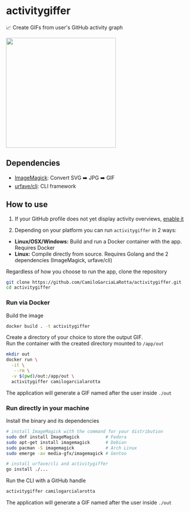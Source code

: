 # activitygiffer
:chart_with_upwards_trend: Create GIFs from user's GitHub activity graph

<img src="https://i.imgur.com/nMqGn3m.gif" width="300">

## Dependencies
- [ImageMagick](https://www.imagemagick.org/): Convert SVG :arrow_right: JPG :arrow_right: GIF
- [urfave/cli](https://github.com/urfave/cli): CLI framework

## How to use
1. If your GitHub profile does not yet display activity overviews, [enable it](https://github.blog/changelog/2018-08-24-profile-activity-overview/)

2. Depending on your platform you can run `activitygiffer` in 2 ways:
- **Linux/OSX/Windows:** Build and run a Docker container with the app. Requires Docker
- **Linux:** Compile directly from source. Requires Golang and the 2 dependencies (ImageMagick, urfave/cli)

Regardless of how you choose to run the app, clone the repository
  ```bash
  git clone https://github.com/CamiloGarciaLaRotta/activitygiffer.git
  cd activitygiffer
  ``` 

### Run via Docker
Build the image
```bash
docker build . -t activitygiffer
```

Create a directory of your choice to store the output GIF.  
Run the container with the created directory mounted to `/app/out`
```bash
mkdir out
docker run \
  -it \
   --rm \
  -v $(pwd)/out:/app/out \
  activitygiffer camilogarcialarotta
```

The application will generate a GIF named after the user inside `./out`

### Run directly in your machine
Install the binary and its dependencies
```bash
# install ImageMagick with the command for your distribution
sudo dnf install ImageMagick          # Fedora
sudo apt-get install imagemagick      # Debian
sudo pacman -S imagemagick            # Arch Linux
sudo emerge -av media-gfx/imagemagick # Gentoo

# install urfave/cli and activitygiffer
go install ./...
```

Run the CLI with a GitHub handle
```bash
activitygiffer camilogarcialarotta
```

The application will generate a GIF named after the user inside `./out`
